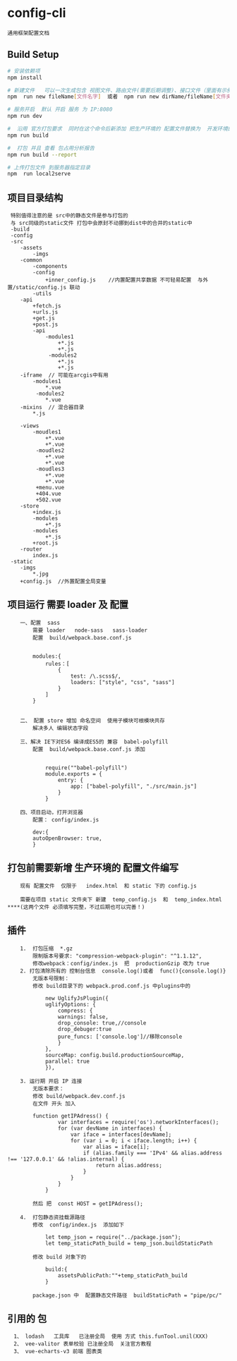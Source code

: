 #  config-cli
    通用框架配置文档
## Build Setup

``` bash
# 安装依赖项
npm install

# 新建文件   可以一次生成包含 视图文件、路由文件(需要后期调整)、接口文件（里面有示例代码）
npm  run new fileName[文件名字]  或者  npm run new dirName/fileName[文件夹名字/文件名字]

# 服务开启  默认 开启 服务 为 IP:8080
npm run dev

#  沿用 官方打包要求  同时在这个命令后新添加 把生产环境的 配置文件替换为  开发环境的配置文件
npm run build

#  打包 并且 查看 包占用分析报告
npm run build --report

# 上传打包文件 到服务器指定目录
npm  run local2serve

```



##  项目目录结构

    
     特别值得注意的是 src中的静态文件是参与打包的
     与 src同级的static文件 打包中会原封不动挪到dist中的合并的static中
     -build
     -config
     -src
        -assets
            -imgs
        -common
            -components
            -config
                +inner_config.js    //内置配置共享数据 不可轻易配置  与外置/static/config.js 联动
            -utils
        -api
            +fetch.js
            +urls.js
            +get.js
            +post.js
            -api
                -modules1
                    +*.js
                    +*.js
                 -modules2
                    +*.js
                    +*.js
        -iframe  // 可能在arcgis中有用 
            -modules1
                *.vue
             -modules2
                *.vue
        -mixins  // 混合器目录
            *.js

        -views
            -moudles1
                +*.vue
                +*.vue
             -moudles2
                +*.vue
                +*.vue
             -moudles3
                +*.vue
                +*.vue
             +menu.vue
             +404.vue
             +502.vue
        -store
            +index.js
            -modules
                +*.js
            -modules
                +*.js
            +root.js
        -router
            index.js
     -static
        -imgs
            *.jpg
        +config.js  //外置配置全局变量
   

##   项目运行 需要 loader 及 配置

   
        一、配置  sass
            需要 loader   node-sass   sass-loader
            配置  build/webpack.base.conf.js

            
            modules:{
                rules：[
                    {
                        test: /\.scss$/,
                        loaders: ["style", "css", "sass"]
                    }
                ]
            }
            
            
        二、 配置 store 增加 命名空间  使用子模块可根模块共存
            解决多人 编辑状态字段
        
        三、解决 IE下对ES6 编译成ES5的 兼容  babel-polyfill
            配置  build/webpack.base.conf.js 添加

            
                require(""babel-polyfill")
                module.exports = {
                    entry: {
                        app: ["babel-polyfill", "./src/main.js"]
                    }
                }
            
        四、项目启动，打开浏览器
            配置： config/index.js 
            
            dev:{
            autoOpenBrowser: true, 
            }
   
        
        


## 打包前需要新增 生产环境的 配置文件编写

   
        现有 配置文件  仅限于   index.html  和 static 下的 config.js

        需要在项目 static 文件夹下 新建  temp_config.js  和  temp_index.html   ****(这两个文件 必须填写完整，不过后期也可以完善！)
   


## 插件

     

        1.  打包压缩  *.gz
            限制版本号要求: "compression-webpack-plugin": "^1.1.12",
            修改webpack：config/index.js  把  productionGzip 改为 true
        2. 打包清除所有的 控制台信息  console.log()或者  func(){console.log()}
            无版本号限制：
            修改 build目录下的 webpack.prod.conf.js 中plugins中的
            
                new UglifyJsPlugin({
                uglifyOptions: {
                    compress: {
                    warnings: false,
                    drop_console: true,//console
                    drop_debuger:true
                    pure_funcs: ['console.log']//移除console
                    }
                },
                sourceMap: config.build.productionSourceMap,
                parallel: true
                }),
            
        3. 运行期 开启 IP 连接
            无版本要求：
            修改 build/webpack.dev.conf.js 
            在文件 开头 加入
            
            function getIPAdress() {
                    var interfaces = require('os').networkInterfaces();
                    for (var devName in interfaces) {
                        var iface = interfaces[devName];
                        for (var i = 0; i < iface.length; i++) {
                            var alias = iface[i];
                            if (alias.family === 'IPv4' && alias.address !== '127.0.0.1' && !alias.internal) {
                                return alias.address;
                            }
                        }
                    }
                }
            
            然后 把  const HOST = getIPAdress();

        4.  打包静态资挂载源路径
            修改  config/index.js  添加如下
                
                let temp_json = require("../package.json");
                let temp_staticPath_build = temp_json.buildStaticPath
            
            修改 build 对象下的   
            
                build:{
                    assetsPublicPath:""+temp_staticPath_build
                }
            
            package.json 中  配置静态文件路径  buildStaticPath = "pipe/pc/"
        
        
        
 ## 引用的 包
 
      1、 lodash   工具库   已注册全局  使用 方式 this.funTool.unil(XXX)
      2、 vee-valitor 表单校验 已注册全局  关注官方教程
      3、 vue-echarts-v3 前端 图表类
      
            


 




    

